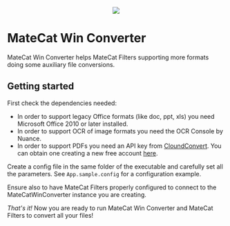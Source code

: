 <p align="center"><img src="http://i.imgur.com/4I1uX0a.png"></p>

# MateCat Win Converter

MateCat Win Converter helps MateCat Filters supporting more formats doing some auxiliary file conversions.

## Getting started

First check the dependencies needed:

* In order to support legacy Office formats (like doc, ppt, xls) you need Microsoft Office 2010 or later installed.
* In order to support OCR of image formats you need the OCR Console by Nuance.
* In order to support PDFs you need an API key from [CloundConvert](https://cloudconvert.com/). You can obtain one creating a new free account [here](https://cloudconvert.com/user/registration).

Create a config file in the same folder of the executable and carefully set all the parameters. See `App.sample.config` for a configuration example.

Ensure also to have MateCat Filters properly configured to connect to the MateCatWinConverter instance you are creating.

*That's it!* Now you are ready to run MateCat Win Converter and MateCat Filters to convert all your files!
